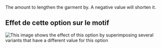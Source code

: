 The amount to lengthen the garment by. A negative value will shorten it.

## Effet de cette option sur le motif

![This image shows the effect of this option by superimposing several variants that have a different value for this option](hugo_lengthbonus_sample.svg "Effect of this option on the pattern")
